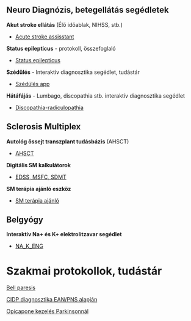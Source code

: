 

## Neuro Diagnózis, betegellátás segédletek

**Akut stroke ellátás** (Élő időablak, NIHSS, stb.)
 - [Acute stroke assisstant](https://xopchgve.manus.space/)


**Status epilepticus** - protokoll, összefoglaló
- [Status epilepticus](https://snjoiblh.manus.space/)

**Szédülés** - Interaktív diagnosztika segédlet, tudástár
- [Szédülés app](https://iggmwdok.manus.space/)

**Hátáfájás** - Lumbago, discopathia stb. interaktív diagnosztika segédlet
- [Discopathia-radiculopathia](https://aviqobkz.manus.space/)
## Sclerosis Multiplex

**Autológ őssejt transzplant tudásbázis** (AHSCT)
- [AHSCT](https://zwwmcgii.manus.space/)

**Digitális SM kalkulátorok**
 - [EDSS, MSFC, SDMT ](https://xvrgvlfu.manus.space/)

**SM terápia ajánló eszköz**   
 - [SM terápia ajánló](https://mibmpgrg.manus.space//)
 

## Belgyógy

**Interaktív Na+ és K+ elektrolitzavar segédlet**
- [NA_K_ENG](https://yasyahux.manus.space/)
 
# **Szakmai protokollok, tudástár**
[Bell paresis](https://kcfegpbs.manus.space/)

[CIDP diagnosztika EAN/PNS alapján](https://keerkntp.manus.space/)

[Opicapone kezelés Parkinsonnál](https://usngxbro.manus.space/)

